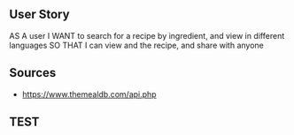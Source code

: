 ## User Story

AS A user
I WANT to search for a recipe by ingredient, and view in different languages
SO THAT I can view and the recipe, and share with anyone

## Sources

- https://www.themealdb.com/api.php

## TEST